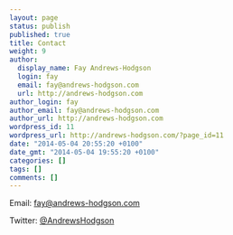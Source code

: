 ```yaml
---
layout: page
status: publish
published: true
title: Contact
weight: 9
author:
  display_name: Fay Andrews-Hodgson
  login: fay
  email: fay@andrews-hodgson.com
  url: http://andrews-hodgson.com
author_login: fay
author_email: fay@andrews-hodgson.com
author_url: http://andrews-hodgson.com
wordpress_id: 11
wordpress_url: http://andrews-hodgson.com/?page_id=11
date: "2014-05-04 20:55:20 +0100"
date_gmt: "2014-05-04 19:55:20 +0100"
categories: []
tags: []
comments: []
---
```


<p>Email: <a href="mailto:fay@andrews-hodgson.com">fay@andrews-hodgson.com</a></p>
<p>Twitter:  <a href="https://twitter.com/AndrewsHodgson">@AndrewsHodgson</a></p>
